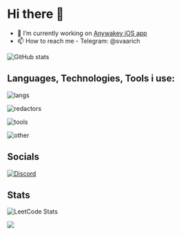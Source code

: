 # Hi there 👋

- 🔭 I’m currently working on [Anywakey iOS app](https://github.com/Svaarich/Anywakey_iOS)
- 📫 How to reach me - Telegram: @svaarich

![GitHub stats](https://github-readme-stats.vercel.app/api?username=svaarich&show_icons=true&theme=tokyonight)

## Languages, Technologies, Tools i use:
![langs](https://go-skill-icons.vercel.app/api/icons?i=swift,lua,py,md,pkl)

![redactors](https://go-skill-icons.vercel.app/api/icons?i=xcode,vscode,sublime,obsidian)

![tools](https://go-skill-icons.vercel.app/api/icons?i=git,github,githubactions,docker,postman,jira,firebase)

![other](https://go-skill-icons.vercel.app/api/icons?i=ps,ai,lr,figma,canva,blender,sketchup)

## Socials
[![Discord](https://go-skill-icons.vercel.app/api/icons?i=discord)](https://discord.com/users/254336207981510657)

## Stats

![LeetCode Stats](https://leetcard.jacoblin.cool/Svarich?theme=nord&font=Exo)

[![](https://visitcount.itsvg.in/api?id=svaarich&icon=2&color=6)](https://visitcount.itsvg.in)
